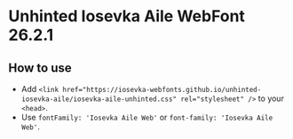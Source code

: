 # Unhinted Iosevka Aile WebFont 26.2.1

## How to use

- Add `<link href="https://iosevka-webfonts.github.io/unhinted-iosevka-aile/iosevka-aile-unhinted.css" rel="stylesheet" />` to your `<head>`.
- Use `fontFamily: 'Iosevka Aile Web'` or `font-family: 'Iosevka Aile Web'`.
